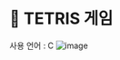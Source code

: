 # :crown: TETRIS 게임
사용 언어 : C
![image](https://user-images.githubusercontent.com/64629140/126896891-4c10a337-4f6b-4cf8-90de-1fdc3f6722f7.png)
